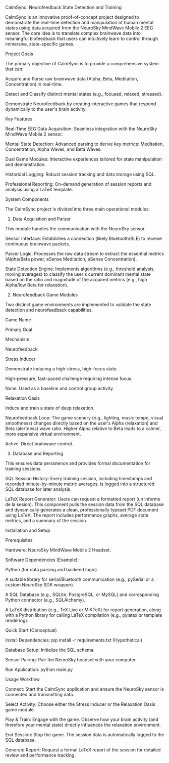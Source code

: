 CalmSync: Neurofeedback State Detection and Training

CalmSync is an innovative proof-of-concept project designed to demonstrate the real-time detection and manipulation of human mental states using data acquired from the NeuroSky MindWave Mobile 2 EEG sensor. The core idea is to translate complex brainwave data into meaningful biofeedback that users can intuitively learn to control through immersive, state-specific games.

Project Goals

The primary objective of CalmSync is to provide a comprehensive system that can:

Acquire and Parse raw brainwave data (Alpha, Beta, Meditation, Concentration) in real-time.

Detect and Classify distinct mental states (e.g., focused, relaxed, stressed).

Demonstrate Neurofeedback by creating interactive games that respond dynamically to the user's brain activity.

Key Features

Real-Time EEG Data Acquisition: Seamless integration with the NeuroSky MindWave Mobile 2 sensor.

Mental State Detection: Advanced parsing to derive key metrics: Meditation, Concentration, Alpha Waves, and Beta Waves.

Dual Game Modules: Interactive experiences tailored for state manipulation and demonstration.

Historical Logging: Robust session tracking and data storage using SQL.

Professional Reporting: On-demand generation of session reports and analysis using a LaTeX template.

System Components

The CalmSync project is divided into three main operational modules:

1. Data Acquisition and Parser

This module handles the communication with the NeuroSky sensor.

Sensor Interface: Establishes a connection (likely Bluetooth/BLE) to receive continuous brainwave packets.

Parser Logic: Processes the raw data stream to extract the essential metrics (Alpha/Beta power, eSense Meditation, eSense Concentration).

State Detection Engine: Implements algorithms (e.g., threshold analysis, moving averages) to classify the user's current dominant mental state based on the ratio and magnitude of the acquired metrics (e.g., high Alpha/low Beta for relaxation).

2. Neurofeedback Game Modules

Two distinct game environments are implemented to validate the state detection and neurofeedback capabilities.

Game Name

Primary Goal

Mechanism

Neurofeedback

Stress Inducer

Demonstrate inducing a high-stress, high-focus state.

High-pressure, fast-paced challenge requiring intense focus.

None. Used as a baseline and control group activity.

Relaxation Oasis

Induce and train a state of deep relaxation.

Neurofeedback Loop: The game scenery (e.g., lighting, music tempo, visual smoothness) changes directly based on the user's Alpha (relaxation) and Beta (alertness) wave ratio. Higher Alpha relative to Beta leads to a calmer, more expansive virtual environment.

Active. Direct brainwave control.

3. Database and Reporting

This ensures data persistence and provides formal documentation for training sessions.

SQL Session History: Every training session, including timestamps and recorded minute-by-minute metric averages, is logged into a structured SQL database for later analysis.

LaTeX Report Generator: Users can request a formatted report (un informe de la sesion). This component pulls the session data from the SQL database and dynamically generates a clean, professionally typeset PDF document using LaTeX. The report includes performance graphs, average state metrics, and a summary of the session.

Installation and Setup

Prerequisites

Hardware: NeuroSky MindWave Mobile 2 Headset.

Software Dependencies (Example):

Python (for data parsing and backend logic)

A suitable library for serial/Bluetooth communication (e.g., pySerial or a custom NeuroSky SDK wrapper).

A SQL Database (e.g., SQLite, PostgreSQL, or MySQL) and corresponding Python connector (e.g., SQLAlchemy).

A LaTeX distribution (e.g., TeX Live or MiKTeX) for report generation, along with a Python library for calling LaTeX compilation (e.g., pylatex or template rendering).

Quick Start (Conceptual)

Install Dependencies: pip install -r requirements.txt (Hypothetical)

Database Setup: Initialize the SQL schema.

Sensor Pairing: Pair the NeuroSky headset with your computer.

Run Application: python main.py

Usage Workflow

Connect: Start the CalmSync application and ensure the NeuroSky sensor is connected and transmitting data.

Select Activity: Choose either the Stress Inducer or the Relaxation Oasis game module.

Play & Train: Engage with the game. Observe how your brain activity (and therefore your mental state) directly influences the relaxation environment.

End Session: Stop the game. The session data is automatically logged to the SQL database.

Generate Report: Request a formal LaTeX report of the session for detailed review and performance tracking.